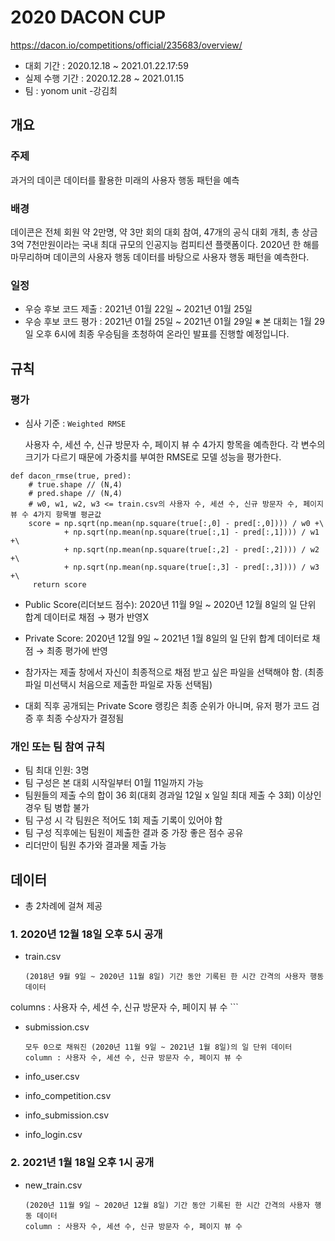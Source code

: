 # 2020 DACON CUP

https://dacon.io/competitions/official/235683/overview/

- 대회 기간 : 2020.12.18 ~ 2021.01.22.17:59
- 실제 수행 기간 : 2020.12.28 ~ 2021.01.15
- 팀 : yonom unit -강김최


## 개요 

### 주제
과거의 데이콘 데이터를 활용한 미래의 사용자 행동 패턴을 예측

### 배경
데이콘은 전체 회원 약 2만명, 약 3만 회의 대회 참여, 47개의 공식 대회 개최, 총 상금 3억 7천만원이라는 국내 최대 규모의 인공지능 컴피티션 플랫폼이다. 2020년 한 해를 마무리하며 데이콘의 사용자 행동 데이터를 바탕으로 사용자 행동 패턴을 예측한다.

### 일정
- 우승 후보 코드 제출 : 2021년 01월 22일 ~ 2021년 01월 25일
- 우승 후보 코드 평가 : 2021년 01월 25일 ~ 2021년 01월 29일
※ 본 대회는 1월 29일 오후 6시에  최종  우승팀을 초청하여 온라인 발표를 진행할 예정입니다.


## 규칙

### 평가
- 심사 기준 : `Weighted RMSE`

    사용자 수, 세션 수, 신규 방문자 수, 페이지 뷰 수 4가지 항목을 예측한다. 각 변수의 크기가 다르기 때문에 가중치를 부여한 RMSE로 모델 성능을 평가한다.
    
```shell
def dacon_rmse(true, pred):
    # true.shape // (N,4)
    # pred.shape // (N,4)
    # w0, w1, w2, w3 <= train.csv의 사용자 수, 세션 수, 신규 방문자 수, 페이지 뷰 수 4가지 항목별 평균값
    score = np.sqrt(np.mean(np.square(true[:,0] - pred[:,0]))) / w0 +\
            + np.sqrt(np.mean(np.square(true[:,1] - pred[:,1]))) / w1 +\
            + np.sqrt(np.mean(np.square(true[:,2] - pred[:,2]))) / w2 +\
            + np.sqrt(np.mean(np.square(true[:,3] - pred[:,3]))) / w3 +\
     return score
```

- Public Score(리더보드 점수): 2020년 11월 9일 ~ 2020년 12월 8일의 일 단위 합계 데이터로 채점 → 평가 반영X

- Private Score: 2020년 12월 9일 ~ 2021년 1월 8일의 일 단위 합계 데이터로 채점 → 최종 평가에 반영

- 참가자는 제출 창에서 자신이 최종적으로 채점 받고 싶은 파일을 선택해야 함. (최종 파일 미선택시 처음으로 제출한 파일로 자동 선택됨)

- 대회 직후 공개되는 Private Score 랭킹은 최종 순위가 아니며, 유저 평가 코드 검증 후 최종 수상자가 결정됨


### 개인 또는 팀 참여 규칙

- 팀 최대 인원: 3명 
- 팀 구성은 본 대회 시작일부터 01월 11일까지 가능
- 팀원들의 제출 수의 합이 36 회(대회 경과일 12일 x 일일 최대 제출 수 3회) 이상인 경우 팀 병합 불가
- 팀 구성 시 각 팀원은 적어도 1회 제출 기록이 있어야 함
- 팀 구성 직후에는 팀원이 제출한 결과 중 가장 좋은 점수 공유
- 리더만이 팀원 추가와 결과물 제출 가능



## 데이터 

- 총 2차례에 걸쳐 제공 

### 1. 2020년 12월 18일 오후 5시 공개


- train.csv
    ```
    (2018년 9월 9일 ~ 2020년 11월 8일) 기간 동안 기록된 한 시간 간격의 사용자 행동 데이터
columns : 사용자 수, 세션 수, 신규 방문자 수, 페이지 뷰 수
    ```




- submission.csv
    ```
    모두 0으로 채워진 (2020년 11월 9일 ~ 2021년 1월 8일)의 일 단위 데이터
    column : 사용자 수, 세션 수, 신규 방문자 수, 페이지 뷰 수
    ```



- info_user.csv
- info_competition.csv
- info_submission.csv
- info_login.csv





### 2. 2021년 1월 18일 오후 1시 공개
- new_train.csv
    ```
    (2020년 11월 9일 ~ 2020년 12월 8일) 기간 동안 기록된 한 시간 간격의 사용자 행동 데이터
    column : 사용자 수, 세션 수, 신규 방문자 수, 페이지 뷰 수
    ```

